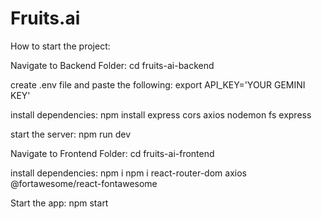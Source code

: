 # Fruits.ai
How to start the project:


Navigate to Backend Folder:
cd fruits-ai-backend

create .env file and paste the following:
export API_KEY='YOUR GEMINI KEY'

install dependencies:
npm install express cors axios nodemon fs express

start the server:
npm run dev

Navigate to Frontend Folder:
cd fruits-ai-frontend

install dependencies:
npm i
npm i react-router-dom axios @fortawesome/react-fontawesome

Start the app:
npm start
